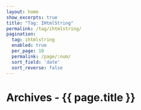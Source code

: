 ```yaml
---
layout: home
show_excerpts: true
title: "Tag: IHtmlString"
permalink: /tag/ihtmlstring/
pagination:
  tag: ihtmlstring
  enabled: true
  per_page: 10
  permalink: /page/:num/
  sort_field: 'date'
  sort_reverse: false
---
```


<h1>Archives - {{ page.title }}</h1>
